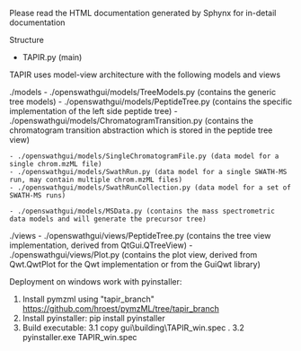 
Please read the HTML documentation generated by Sphynx for in-detail documentation

Structure

- TAPIR.py (main)

TAPIR uses model-view architecture with the following models and views

./models
    - ./openswathgui/models/TreeModels.py (contains the generic tree models)
    - ./openswathgui/models/PeptideTree.py (contains the specific implementation of the left side peptide tree)
    - ./openswathgui/models/ChromatogramTransition.py (contains the chromatogram transition abstraction which is stored in the peptide tree view)

    - ./openswathgui/models/SingleChromatogramFile.py (data model for a single chrom.mzML file)
    - ./openswathgui/models/SwathRun.py (data model for a single SWATH-MS run, may contain multiple chrom.mzML files)
    - ./openswathgui/models/SwathRunCollection.py (data model for a set of SWATH-MS runs)

    - ./openswathgui/models/MSData.py (contains the mass spectrometric data models and will generate the precursor tree)

./views
    - ./openswathgui/views/PeptideTree.py (contains the tree view implementation, derived from QtGui.QTreeView)
    - ./openswathgui/views/Plot.py (contains the plot view, derived from Qwt.QwtPlot for the Qwt implementation or from the GuiQwt library)


Deployment on windows work with pyinstaller:

  1. Install pymzml using "tapir_branch" https://github.com/hroest/pymzML/tree/tapir_branch
  2. Install pyinstaller: pip install pyinstaller
  3. Build executable:
    3.1 copy gui\building\TAPIR_win.spec .
    3.2 pyinstaller.exe TAPIR_win.spec



